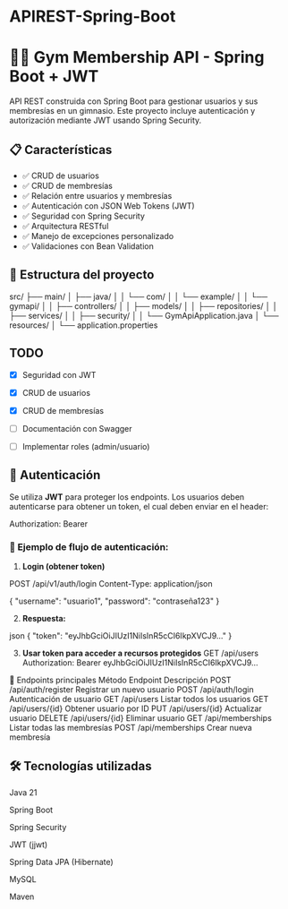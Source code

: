 # APIREST-Spring-Boot

# 🏋️‍♂️ Gym Membership API - Spring Boot + JWT

API REST construida con Spring Boot para gestionar usuarios y sus membresías en un gimnasio. Este proyecto incluye autenticación y autorización mediante JWT usando Spring Security.

## 📋 Características

- ✅ CRUD de usuarios
- ✅ CRUD de membresías
- ✅ Relación entre usuarios y membresías
- ✅ Autenticación con JSON Web Tokens (JWT)
- ✅ Seguridad con Spring Security
- ✅ Arquitectura RESTful
- ✅ Manejo de excepciones personalizado
- ✅ Validaciones con Bean Validation



## 📂 Estructura del proyecto
src/ ├── main/ │ ├── java/ │ │ └── com/ │ │ └── example/ │ │ └── gymapi/ │ │ ├── controllers/ │ │ ├── models/ │ │ ├── repositories/ │ │ ├── services/ │ │ ├── security/ │ │ └── GymApiApplication.java │ └── resources/ │ └── application.properties

## TODO 
- [x] Seguridad con JWT  
- [x] CRUD de usuarios  
- [x] CRUD de membresías  
- [ ] Documentación con Swagger  
- [ ] Implementar roles (admin/usuario)  


## 🔐 Autenticación

Se utiliza **JWT** para proteger los endpoints. Los usuarios deben autenticarse para obtener un token, el cual deben enviar en el header:


Authorization: Bearer <token>

### 🔑 Ejemplo de flujo de autenticación:

1. **Login (obtener token)**

POST /api/v1/auth/login Content-Type: application/json

{
 "username": "usuario1",
 "password": "contraseña123" 
}


2. **Respuesta:**

json
{
  "token": "eyJhbGciOiJIUzI1NiIsInR5cCI6IkpXVCJ9..."
}

3. **Usar token para acceder a recursos protegidos**
GET /api/users
Authorization: Bearer eyJhbGciOiJIUzI1NiIsInR5cCI6IkpXVCJ9...

🧪 Endpoints principales
Método	Endpoint	Descripción
POST	/api/auth/register	Registrar un nuevo usuario
POST	/api/auth/login	Autenticación de usuario
GET	/api/users	Listar todos los usuarios
GET	/api/users/{id}	Obtener usuario por ID
PUT	/api/users/{id}	Actualizar usuario
DELETE	/api/users/{id}	Eliminar usuario
GET	/api/memberships	Listar todas las membresías
POST	/api/memberships	Crear nueva membresía


## 🛠️ Tecnologías utilizadas
Java 21

Spring Boot

Spring Security

JWT (jjwt)

Spring Data JPA (Hibernate)

MySQL

Maven

